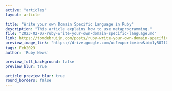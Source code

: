 ```yaml
---
active: "articles"
layout: article

title: "Write your own Domain Specific Language in Ruby"
description: "This article explains how to use metaprogramming."
file: "2023-02-07-ruby-write-your-own-domain-specific-language.md"
link: https://tomdebruijn.com/posts/ruby-write-your-own-domain-specific-language/
preview_image_link: "https://drive.google.com/uc?export=view&id=1yR0If0INdKW-t-RoNofphJZxOyulS2-s"
tags: Feb2023
author: 'Ruby News'

preview_full_background: false
preview_blur: true

article_preview_blur: true
round_borders: false
---
```

